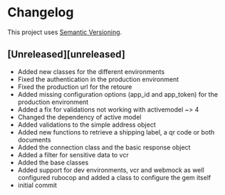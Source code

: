 # Changelog

This project uses [Semantic Versioning](https://semver.org).

## [Unreleased][unreleased]
* Added new classes for the different environments
* Fixed the authentication in the production environment
* Fixed the production url for the retoure
* Added missing configuration options (app_id and app_token) for the production environment
* Added a fix for validations not working with activemodel ~> 4
* Changed the dependency of active model
* Added validations to the simple address object
* Added new functions to retrieve a shipping label, a qr code or both documents
* Added the connection class and the basic response object
* Added a filter for sensitive data to vcr
* Added the base classes
* Added support for dev environments, vcr and webmock as well configured rubocop and added a class to configure the gem itself
* initial commit
